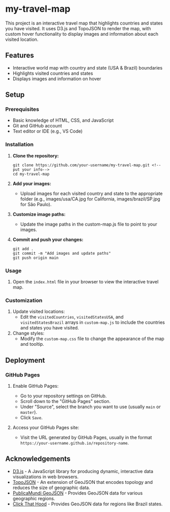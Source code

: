 # my-travel-map

This project is an interactive travel map that highlights countries and states you have visited. It uses D3.js and TopoJSON to render the map, with custom hover functionality to display images and information about each visited location.

## Features

- Interactive world map with country and state (USA & Brazil) boundaries
- Highlights visited countries and states
- Displays images and information on hover

## Setup

### Prerequisites

- Basic knowledge of HTML, CSS, and JavaScript
- Git and GitHub account
- Text editor or IDE (e.g., VS Code)

### Installation

1. **Clone the repository:**
   ```
   git clone https://github.com/your-username/my-travel-map.git <!--put your info-->
   cd my-travel-map
   ```

2. **Add your images:**
	- Upload images for each visited country and state to the appropriate folder (e.g., images/usa/CA.jpg for California, images/brazil/SP.jpg for São Paulo).

3. **Customize image paths:**
	- Update the image paths in the custom-map.js file to point to your images.

4. **Commit and push your changes:**

   ```
   git add .
   git commit -m "Add images and update paths"
   git push origin main
   ```

### Usage

1. Open the `index.html` file in your browser to view the interactive travel map.

### Customization

1. Update visited locations:
	- Edit the `visitedCountries`, `visitedStatesUSA`, and `visitedStatesBrazil` arrays in `custom-map.js` to include the countries and states you have visited.
2. Change styles:
	- Modify the `custom-map.css` file to change the appearance of the map and tooltip.

## Deployment

### GitHub Pages

1. Enable GitHub Pages:
	- Go to your repository settings on GitHub.
	- Scroll down to the "GitHub Pages" section.
	- Under "Source", select the branch you want to use (usually `main` or `master`).
	- Click `Save`.

2. Access your GitHub Pages site:
	- Visit the URL generated by GitHub Pages, usually in the format `https://your-username.github.io/repository-name`.


## Acknowledgements
- [D3.js](https://d3js.org/) - A JavaScript library for producing dynamic, interactive data visualizations in web browsers.
- [TopoJSON](https://github.com/topojson/topojson) - An extension of GeoJSON that encodes topology and reduces the size of geographic data.
- [PublicaMundi GeoJSON](https://github.com/PublicaMundi/MappingAPI) - Provides GeoJSON data for various geographic regions.
- [Click That Hood](https://github.com/codeforamerica/click_that_hood) - Provides GeoJSON data for regions like Brazil states.


